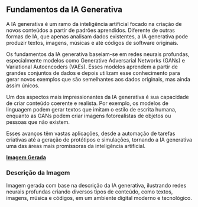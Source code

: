 ## Fundamentos da IA Generativa
A IA generativa é um ramo da inteligência artificial focado na criação de novos conteúdos a partir de padrões aprendidos. Diferente de outras formas de IA, que apenas analisam dados existentes, a IA generativa pode produzir textos, imagens, músicas e até códigos de software originais.

Os fundamentos da IA generativa baseiam-se em redes neurais profundas, especialmente modelos como Generative Adversarial Networks (GANs) e Variational Autoencoders (VAEs). Esses modelos aprendem a partir de grandes conjuntos de dados e depois utilizam esse conhecimento para gerar novos exemplos que são semelhantes aos dados originais, mas ainda assim únicos.

Um dos aspectos mais impressionantes da IA generativa é sua capacidade de criar conteúdo coerente e realista. Por exemplo, os modelos de linguagem podem gerar textos que imitam o estilo de escrita humana, enquanto as GANs podem criar imagens fotorealistas de objetos ou pessoas que não existem.

Esses avanços têm vastas aplicações, desde a automação de tarefas criativas até a geração de protótipos e simulações, tornando a IA generativa uma das áreas mais promissoras da inteligência artificial.

**[Imagem Gerada](/inputs/FundamentosdaIAGenerativa.png)**

### Descrição da Imagem
Imagem gerada com base na descrição da IA generativa, ilustrando redes neurais profundas criando diversos tipos de conteúdo, como textos, imagens, música e códigos, em um ambiente digital moderno e tecnológico.
